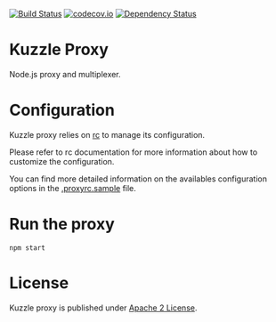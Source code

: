 [![Build Status](https://travis-ci.org/kuzzleio/kuzzle-proxy.svg?branch=master)](https://travis-ci.org/kuzzleio/kuzzle-proxy) [![codecov.io](http://codecov.io/github/kuzzleio/kuzzle-proxy/coverage.svg?branch=master)](http://codecov.io/github/kuzzleio/kuzzle-proxy?branch=master) [![Dependency Status](https://david-dm.org/kuzzleio/kuzzle-proxy.svg)](https://david-dm.org/kuzzleio/kuzzle-proxy)

# Kuzzle Proxy

Node.js proxy and multiplexer.

# Configuration

Kuzzle proxy relies on [rc](https://www.npmjs.com/package/rc) to manage its configuration.

Please refer to rc documentation for more information about how to customize the configuration.

You can find more detailed information on the availables configuration options in the
[.proxyrc.sample](https://github.com/kuzzleio/kuzzle-proxy/blob/master/lib/core/.proxyrc.sample) file.

# Run the proxy

```
npm start
```

# License

Kuzzle proxy is published under [Apache 2 License](LICENSE.md).
